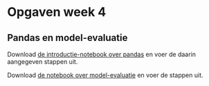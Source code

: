 # Opgaven week 4

## Pandas en model-evaluatie

Download [de introductie-notebook over pandas](files/Introductie%20Pandas.ipynb) en voer de daarin aangegeven stappen uit.

Download [de notebook over model-evaluatie](files/Opdracht%20model-evaluatie.ipynb) en voer de stappen uit.